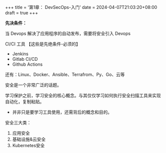 +++
title = '第1章： DevSecOps-入门'
date = 2024-04-07T21:03:20+08:00
draft = true
+++

**先决条件：**

当 Devops 解决了应用程序的自动发布，需要将安全引入 Devops

CI/CI 工具 【这些是先绝条件-必须的】

+ Jenkins
+ Gitlab CI/CD
+ Github Actions

还有：Linux、Docker、Ansible、Terrafrom、Py、Go、云等



安全是一个非常广泛的话题。



学习保护之前，学习安全的核心概念。与其仅仅学习如何执行安全扫描工具来实现自动化，复制粘贴。

+ 并非只是要学习工具使用，还需背后的概念和目的。



安全三大类：

1. 应用安全
2. 基础设施&云安全
3. Kubernetes安全
